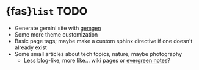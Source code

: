 # {fas}`list` TODO
* Generate gemini site with [gemgen](https://sr.ht/~kota/gemgen)
* Some more theme customization
* Basic page tags; maybe make a custom sphinx directive if one doesn't already exist
* Some small articles about tech topics, nature, maybe photography
  * Less blog-like, more like... wiki pages or [evergreen notes](https://notes.andymatuschak.org)?